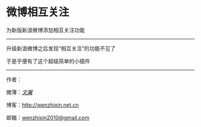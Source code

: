 # 微博相互关注

为新版新浪微博添加相互关注功能

___

升级新浪微博之后发现“相互关注”的功能不见了

于是乎便有了这个超级简单的小插件

___

作者：

微薄：[_文翼_](http://www.weibo.com/u/2292826740)

博客：http://wenzhixin.net.cn

邮箱：wenzhixin2010@gmail.com